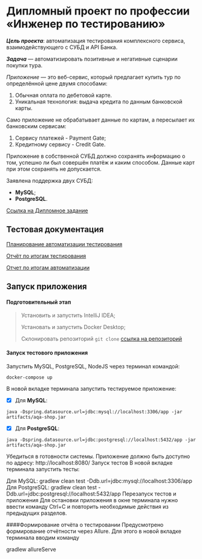 # Дипломный проект по профессии «Инженер по тестированию»
***Цель проекта***:   автоматизация тестирования комплексного сервиса, взаимодействующего с СУБД и API Банка.

***Задача*** — автоматизировать позитивные и негативные сценарии покупки тура.

*Приложение* — это веб-сервис, который предлагает купить тур по определённой цене двумя способами:

1. Обычная оплата по дебетовой карте.
2. Уникальная технология: выдача кредита по данным банковской карты.

Само приложение не обрабатывает данные по картам, а пересылает их банковским сервисам:

1. Сервису платежей - Payment Gate;
2. Кредитному сервису - Credit Gate.

Приложение в собственной СУБД должно сохранять информацию о том, успешно ли был совершён платёж и каким способом. Данные карт при этом сохранять не допускается.

Заявлена поддержка двух СУБД:

- **MySQL**;
- **PostgreSQL**.

[Ссылка на Дипломное задание](https://github.com/netology-code/qa-diploma)

## Тестовая документация
[Планирование автоматизации тестирования](https://github.com/munami2008223/Diplom_QA/blob/main/documents/Plan.md)

[Отчёт по итогам тестирования](https://github.com/munami2008223/Diplom_QA/blob/main/documents/Report.md)

[Отчет по итогам автоматизации](https://github.com/munami2008223/Diplom_QA/blob/main/documents/Summary.md)

## Запуск приложения
#### Подготовительный этап
> Установить и запустить IntelliJ IDEA;
> 
> Установать и запустить Docker Desktop;
> 
> Склонировать репозиторий `git clone` [ссылка на репозиторий](https://github.com/munami2008223/Diplom_QA.git)

#### Запуск тестового приложения
Запустить MySQL, PostgreSQL, NodeJS через терминал командой:
```copy
docker-compose up
```
В новой вкладке терминала запустить тестируемое приложение:
- [x] Для **MySQL**:
```copy
java -Dspring.datasource.url=jdbc:mysql://localhost:3306/app -jar artifacts/aqa-shop.jar
```
- [x] Для **PostgreSQL**:
```copy 
java -Dspring.datasource.url=jdbc:postgresql://localhost:5432/app -jar artifacts/aqa-shop.jar
```


Убедиться в готовности системы. Приложение должно быть доступно по адресу:
http://localhost:8080/
Запуск тестов
В новой вкладке терминала запустить тесты:

Для MySQL:
gradlew clean test -Ddb.url=jdbc:mysql://localhost:3306/app
Для PostgreSQL:
gradlew clean test -Ddb.url=jdbc:postgresql://localhost:5432/app
Перезапуск тестов и приложения
Для остановки приложения в окне терминала нужно ввести команду Ctrl+С и повторить необходимые действия из предыдущих разделов.

####Формирование отчёта о тестировании
Предусмотрено формирование отчётности через Allure. Для этого в новой вкладке терминала вводим команду

gradlew allureServe